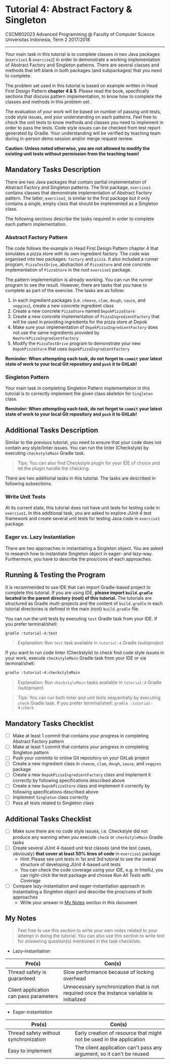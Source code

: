 # Tutorial 4: Abstract Factory & Singleton

CSCM602023 Advanced Programming @ Faculty of Computer Science Universitas
Indonesia, Term 2 2017/2018

* * *

Your main task in this tutorial is to complete classes in two Java packages
(`exercise1` & `exercise2`) in order to demonstrate a working implementation of
Abstract Factory and Singleton patterns. There are several classes and methods
that left blank in both packages (and subpackages) that you need to complete.

The problem set used in this tutorial is based on example written in Head First
Design Pattern **chapter 4 & 5**. Please read the book, specifically sections that
discuss pattern implementation, to know how to complete the classes and
methods in this problem set.

The evaluation of your work will be based on number of passing unit tests,
code style issues, and your understanding on each patterns. Feel free to check
the unit tests to know methods and classes you need to implement in order
to pass the tests. Code style issues can be checked from test report generated
by Gradle. Your understanding will be verified by teaching team during in-person
demo session and/or merge request review.

**Caution: Unless noted otherwise, you are not allowed to modify the _existing_
unit tests without permission from the teaching team!**

## Mandatory Tasks Description

There are two Java packages that contain partial implementation of Abstract
Factory and Singleton patterns. The first package, `exercise1` contains classes
that demonstrate implementation of Abstract Factory pattern. The latter,
`exercise2`, is similar to the first package but it only contains a single,
empty class that should be implemented as a Singleton class.

The following sections describe the tasks required in order to complete
each pattern implementation.

### Abstract Factory Pattern

The code follows the example in Head First Design Pattern chapter 4 that
simulates a pizza store with its own ingredient factory. The code was organised
into two packages: `factory` and `pizza`. It also included a runner program,
`PizzaTestDrive`, abstraction of `PizzaStore` and one concrete implementation of
`PizzaStore` in the root `exercise1` package.

The pattern implementation is already working. You can run the runner program
to see the result. However, there are tasks that you have to complete as part
of the exercise. The tasks are as follow:

1. In each ingredient packages (i.e. `cheese`, `clam`, `dough`, `sauce`, and 
`veggies`), create a new concrete ingredient class
2. Create a new concrete `PizzaStore` named `DepokPizzaStore`
3. Create a new concrete implementation of `PizzaIngredientFactory` that will
be used in providing ingredients for the pizza store at Depok
4. Make sure your implementation of `DepokPizzaIngredientFactory` does not use
the same ingredients provided by `NewYorkPizzaIngredientFactory`
5. Modify the `PizzaTestDrive` program to demonstrate your new `DepokPizzaStore`
that uses `DepokPizzaIngredientFactory`

**Reminder: When attempting each task, do not forget to `commit` your latest
state of work to your local Git repository and `push` it to GitLab!**

### Singleton Pattern

Your main task in completing Singleton Pattern implementation in this tutorial
is to correctly implement the given class skeleton for `Singleton` class.

**Reminder: When attempting each task, do not forget to `commit` your latest
state of work to your local Git repository and `push` it to GitLab!**

## Additional Tasks Description

Similar to the previous tutorial, you need to ensure that your code does not
contain any style/linter issues. You can run the linter (Checkstyle) by
executing `checkstyleMain` Gradle task.

> Tips: You can also find Checkstyle plugin for your IDE of choice and let
> the plugin handle the checking.

There are two additional tasks in this tutorial. The tasks are described in
following subsections.

### Write Unit Tests

At its current state, this tutorial does not have unit tests for testing code
in `exercise1`. In this additional task, you are asked to explore JUnit 4 test
framework and create several unit tests for testing Java code in `exercise1`
package.

### Eager vs. Lazy Instantiation

There are two approaches in instantiating a Singleton object. You are asked to
research how to instantiate Singleton object in eager- and lazy-way. Furthermore,
you have to describe the pros/cons of each approaches.

## Running & Testing the Program

It is recommended to use IDE that can import Gradle-based project to complete this
tutorial. If you are using IDE, **please import `build.gradle` located in the
parent directory (root) of this tutorial.** The tutorials are structured as
Gradle multi-projects and the content of `build.gradle` in each tutorial
directories is defined in the main (root) `build.gradle` file.

You can run the unit tests by executing `test` Gradle task from your IDE. If you
prefer terminal/shell:

```bash
gradle :tutorial-4:test
```

> Explanation: Run `test` task available in `tutorial-4` Gradle (sub)project

If you want to run code linter (Checkstyle) to check find code style issues in
your work, execute `checkstyleMain` Gradle task from your IDE or via
terminal/shell:

```bash
gradle :tutorial-4:checkstyleMain
```

> Explanation: Run `checkstyleMain` tasks available in `tutorial-4` Gradle
> (sub)project

> Tips: You can run both linter and unit tests sequentially by executing `check`
> Gradle task. If you prefer terminal/shell: `gradle :tutorial-4:check`

## Mandatory Tasks Checklist

- [ ] Make at least 1 commit that contains your progress in completing
Abstract Factory pattern
- [ ] Make at least 1 commit that contains your progress in completing
Singleton pattern
- [ ] Push your commits to online Git repository on your GitLab project
- [ ] Create a new ingredient class in `cheese`, `clam`, `dough`, `sauce`,
and `veggies` package
- [ ] Create a new `DepokPizzaIngredientFactory` class and implement it
correctly by following specifications described above
- [ ] Create a new `DepokPizzaStore` class and implement it correctly by
following specifications described above
- [ ] Implement `Singleton` class correctly
- [ ] Pass all tests related to Singleton class

## Additional Tasks Checklist

- [ ] Make sure there are no code style issues, i.e. Checkstyle did not
produce any warning when you execute `check` or `checkstyleMain` Gradle
tasks
- [ ] Create several JUnit 4-based unit test classes (and the test cases,
obviously) **that cover at least 50% lines of code** in `exercise1` package
    - Hint: Please see unit tests in 1st and 3rd tutorial to see the overall
    structure of developing JUnit 4-based unit tests
    - You can check the code coverage using your IDE, e.g. in IntelliJ, you can
    right-click the test package and choose *Run All Tests with Coverage*
- [ ] Compare lazy-instantiation and eager-instantiation approach in instantiating
a Singleton object and describe the pros/cons of both approaches
    - Write your answer in [My Notes](#my-notes) section in this document

## My Notes

> Feel free to use this section to write your own notes related to your attempt
> in doing the tutorial. You can also use this section to write text for
> answering question(s) mentioned in the task checklists.

- Lazy-instantiation

Pro(s) | Con(s)
------ | ------
Thread safety is guaranteed | Slow performance because of locking overhead
Client application can pass parameters | Unnecessary synchronization that is not required once the instance variable is initialized


- Eager-instantiation

Pro(s) | Con(s)
------ | ------
Thread safety without synchronization | Early creation of resource that might not be used in the application
Easy to implement | The client application can't pass any argument, so it can't be reused